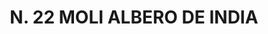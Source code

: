 ---
title: "* N. 22 MOLI ALBERO DE INDIA"
plant-name: "* N. 22"
plant-number: "022"
plant-xml: "/assets/xml/plant022.xml"
plant-img1: "/assets/img/plant022_verso.jpg"
plant-img2: "/assets/img/plant022.jpg"
plant-title: "* N. 22 MOLI ALBERO DE INDIA"
plant-taxon-link: ""
plant-taxon-content: ""
layout: single-xml
---